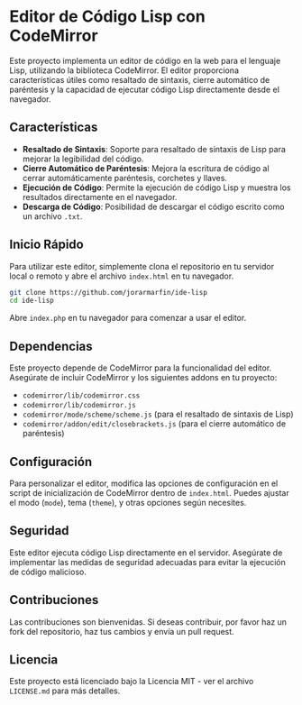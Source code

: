 
# Editor de Código Lisp con CodeMirror

Este proyecto implementa un editor de código en la web para el lenguaje Lisp, utilizando la biblioteca CodeMirror. El editor proporciona características útiles como resaltado de sintaxis, cierre automático de paréntesis y la capacidad de ejecutar código Lisp directamente desde el navegador.

## Características

- **Resaltado de Sintaxis**: Soporte para resaltado de sintaxis de Lisp para mejorar la legibilidad del código.
- **Cierre Automático de Paréntesis**: Mejora la escritura de código al cerrar automáticamente paréntesis, corchetes y llaves.
- **Ejecución de Código**: Permite la ejecución de código Lisp y muestra los resultados directamente en el navegador.
- **Descarga de Código**: Posibilidad de descargar el código escrito como un archivo `.txt`.

## Inicio Rápido

Para utilizar este editor, simplemente clona el repositorio en tu servidor local o remoto y abre el archivo `index.html` en tu navegador.

```bash
git clone https://github.com/jorarmarfin/ide-lisp
cd ide-lisp
```

Abre `index.php` en tu navegador para comenzar a usar el editor.

## Dependencias

Este proyecto depende de CodeMirror para la funcionalidad del editor. Asegúrate de incluir CodeMirror y los siguientes addons en tu proyecto:

- `codemirror/lib/codemirror.css`
- `codemirror/lib/codemirror.js`
- `codemirror/mode/scheme/scheme.js` (para el resaltado de sintaxis de Lisp)
- `codemirror/addon/edit/closebrackets.js` (para el cierre automático de paréntesis)

## Configuración

Para personalizar el editor, modifica las opciones de configuración en el script de inicialización de CodeMirror dentro de `index.html`. Puedes ajustar el modo (`mode`), tema (`theme`), y otras opciones según necesites.

## Seguridad

Este editor ejecuta código Lisp directamente en el servidor. Asegúrate de implementar las medidas de seguridad adecuadas para evitar la ejecución de código malicioso.

## Contribuciones

Las contribuciones son bienvenidas. Si deseas contribuir, por favor haz un fork del repositorio, haz tus cambios y envía un pull request.

## Licencia

Este proyecto está licenciado bajo la Licencia MIT - ver el archivo `LICENSE.md` para más detalles.
